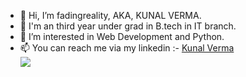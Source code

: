 - 👋 Hi, I’m fadingreality, AKA, KUNAL VERMA.
- 📖 I'm an third year under grad in B.tech in IT branch.
- 👀 I’m interested in Web Development and Python.
- 📫 You can reach me via my linkedin :- <a href = "https://www.linkedin.com/in/kunal-verma-86aa0b204/" target="_blank">Kunal Verma</a><br/>
![](https://komarev.com/ghpvc/?username=fadingreality1&blueviolet)
